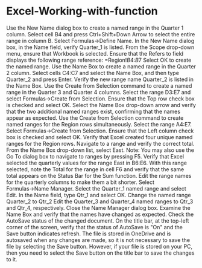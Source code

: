 # Excel-Working-with-function
Use the New Name dialog box to create a named range in the Quarter 1 column.
    Select cell B4 and press Ctrl+Shift+Down Arrow to select the entire range in column B.
    Select Formulas→Define Name.
    In the New Name dialog box, in the Name field, verify Quarter_1 is listed.
    From the Scope drop-down menu, ensure that Workbook is selected.
    Ensure that the Refers to field displays the following range reference: =Region!$B$4:$B$7
    Select OK to create the named range.
Use the Name Box to create a named range in the Quarter 2 column.
    Select cells C4:C7 and select the Name Box, and then type Quarter_2 and press Enter.
    Verify the new range name Quarter_2 is listed in the Name Box.
Use the Create from Selection command to create a named range in the Quarter 3 and Quarter 4 columns.
    Select the range D3:E7 and select Formulas→Create from Selection.
    Ensure that the Top row check box is checked and select OK.
    Select the Name Box drop-down arrow and verify that the two additional named ranges exist, confirming that the names appear as expected.
Use the Create from Selection command to create named ranges for the Region rows simultaneously.
    Select the range A4:E7.
    Select Formulas→Create from Selection.
    Ensure that the Left column check box is checked and select OK.
    Verify that Excel created four unique named ranges for the Region rows.
Navigate to a range and verify the correct total.
    From the Name Box drop-down list, select East.
    Note: You may also use the Go To dialog box to navigate to ranges by pressing F5.
    Verify that Excel selected the quarterly values for the range East in B6:E6.
    With this range selected, note the Total for the range in cell F6 and verify that the same total appears on the Status Bar for the Sum function.
Edit the range names for the quarterly columns to make them a bit shorter.
    Select Formulas→Name Manager.
    Select the Quarter_1 named range and select Edit.
    In the Name field, type Qtr_1 and select OK.
    Change the named range Quarter_2 to Qtr_2
    Edit the Quarter_3 and Quarter_4 named ranges to Qtr_3 and Qtr_4, respectively.
    Close the Name Manager dialog box.
    Examine the Name Box and verify that the names have changed as expected.
Check the AutoSave status of the changed document.
    On the title bar, at the top-left corner of the screen, verify that the status of AutoSave is "On" and the Save button indicates refresh.
    The file is stored in OneDrive and is autosaved when any changes are made, so it is not necessary to save the file by selecting the Save button. However, if your file is stored on your PC, then you need to select the Save button on the title bar to save the changes to it.
